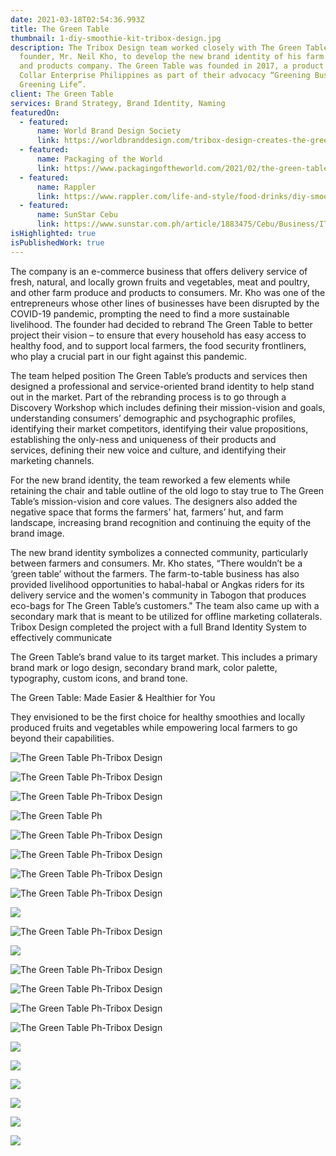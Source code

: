 ```yaml
---
date: 2021-03-18T02:54:36.993Z
title: The Green Table
thumbnail: 1-diy-smoothie-kit-tribox-design.jpg
description: The Tribox Design team worked closely with The Green Table’s
  founder, Mr. Neil Kho, to develop the new brand identity of his farm produce
  and products company. The Green Table was founded in 2017, a product of Green
  Collar Enterprise Philippines as part of their advocacy “Greening Business,
  Greening Life”.
client: The Green Table
services: Brand Strategy, Brand Identity, Naming
featuredOn:
  - featured:
      name: World Brand Design Society
      link: https://worldbranddesign.com/tribox-design-creates-the-green-table-brand-identity/
  - featured:
      name: Packaging of the World
      link: https://www.packagingoftheworld.com/2021/02/the-green-table.html
  - featured:
      name: Rappler
      link: https://www.rappler.com/life-and-style/food-drinks/diy-smoothie-kits-the-green-table-cebu
  - featured:
      name: SunStar Cebu
      link: https://www.sunstar.com.ph/article/1883475/Cebu/Business/IT-professional-takes-leap-in-opening-new-business
isHighlighted: true
isPublishedWork: true
---
```

<!--StartFragment-->

The company is an e-commerce business that offers delivery service of fresh, natural, and locally grown fruits and vegetables, meat and poultry, and other farm produce and products to consumers. Mr. Kho was one of the entrepreneurs whose other lines of businesses have been disrupted by the COVID-19 pandemic, prompting the need to find a more sustainable livelihood. The founder had decided to rebrand The Green Table to better project their vision – to ensure that every household has easy access to healthy food, and to support local farmers, the food security frontliners, who play a crucial part in our fight against this pandemic. 


The team helped position The Green Table’s products and services then designed a professional and service-oriented brand identity to help stand out in the market. Part of the rebranding process is to go through a Discovery Workshop which includes defining their mission-vision and goals, understanding consumers’ demographic and psychographic profiles, identifying their market competitors, identifying their value propositions, establishing the only-ness and uniqueness of their products and services, defining their new voice and culture, and identifying their marketing channels.


For the new brand identity, the team reworked a few elements while retaining the chair and table outline of the old logo to stay true to The Green Table’s mission-vision and core values. The designers also added the negative space that forms the farmers' hat, farmers’ hut, and farm landscape, increasing brand recognition and continuing the equity of the brand image. 


The new brand identity symbolizes a connected community, particularly between farmers and consumers. Mr. Kho states, “There wouldn’t be a ‘green table’ without the farmers. The farm-to-table business has also provided livelihood opportunities to habal-habal or Angkas riders for its delivery service and the women's community in Tabogon that produces eco-bags for The Green Table’s customers." The team also came up with a secondary mark that is meant to be utilized for offline marketing collaterals. Tribox Design completed the project with a full Brand Identity System to effectively communicate 


The Green Table’s brand value to its target market. This includes a primary brand mark or logo design, secondary brand mark, color palette, typography, custom icons, and brand tone.


The Green Table: Made Easier & Healthier for You


They envisioned to be the first choice for healthy smoothies and locally produced fruits and vegetables while empowering local farmers to go beyond their capabilities.


<!--EndFragment-->

![The Green Table Ph-Tribox Design](0-official-the-green-table-logo-tribox-design.jpg)

![The Green Table Ph-Tribox Design](2-official-the-green-smoothie-kit-tribox-design.jpg)

![The Green Table Ph-Tribox Design](3-official-the-green-smoothie-kit-tribox-design.jpg)

![The Green Table Ph](4-official-the-smoothie-kit-tribox-design.jpg)

![The Green Table Ph-Tribox Design](5-official-the-green-smoothie-kit-tribox-design.jpg)

![The Green Table Ph-Tribox Design](6-official-the-green-smoothie-kit-tribox-design.jpg)

![The Green Table Ph-Tribox Design](7-official-the-green-smoothie-kit-tribox-design.jpg)

![The Green Table Ph-Tribox Design](9-official-the-green-blended-smoothie-kit-tribox-design.jpg)

![](10-official-the-green-tagline-tribox-design.jpg)

![The Green Table Ph-Tribox Design](11-official-the-paper-bag-tribox-design.jpg)

![](12-official-the-billboard-2-tribox-design.jpg)

![The Green Table Ph-Tribox Design](13-official-the-door-tribox-design.jpg)

![The Green Table Ph-Tribox Design](14.1-official-the-logo-tribox-design.jpg)

![The Green Table Ph-Tribox Design](14-official-the-logo-tribox-design.jpg)

![The Green Table Ph-Tribox Design](15-official-the-staionary-tribox-design.jpg)

![](16-official-the-apron-tribox-design.jpg)

![](17-official-the-mug-tribox-design.png)

![](18-official-the-polo-tribox-design.jpg)

![](19-official-the-posters-tribox-design.jpg)

![](20-official-the-product-desc-tribox-design.jpg)

![](21-official-the-before-and-after-logo-tribox-design.jpg)
